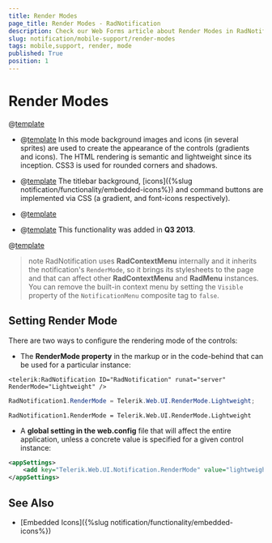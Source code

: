 ```yaml
---
title: Render Modes
page_title: Render Modes - RadNotification
description: Check our Web Forms article about Render Modes in RadNotification for ASP.NET AJAX.
slug: notification/mobile-support/render-modes
tags: mobile,support, render, mode
published: True
position: 1
---
```


# Render Modes

@[template](/_templates/common/render-mode.md#intro-all "control: RadNotification, version: Q2 2015")

* @[template](/_templates/common/render-mode.md#classic-desc) 	In this mode background images and icons (in several sprites) are used to create the appearance of the controls (gradients and icons). The HTML rendering is semantic and lightweight since its inception. CSS3 is used for rounded corners and shadows.

* @[template](/_templates/common/render-mode.md#lightweight-desc) The titlebar background, [icons]({%slug notification/functionality/embedded-icons%}) and command buttons are implemented via CSS (a gradient, and font-icons respectively).

* @[template](/_templates/common/render-mode.md#mobile-desc)

* @[template](/_templates/common/render-mode.md#auto-desc) This functionality was added in **Q3 2013**.

@[template](/_templates/common/render-mode.md#do-not-mix-modes-all "control: RadNotification")

>note RadNotification uses **RadContextMenu** internally and it inherits the notification's `RenderMode`, so it brings its stylesheets to the page and that can affect other **RadContextMenu** and **RadMenu** instances. You can remove the built-in context menu by setting the `Visible` property of the `NotificationMenu` composite tag to `false`.

## Setting Render Mode

There are two ways to configure the rendering mode of the controls:

* The **RenderMode property** in the markup or in the code-behind that can be used for a particular instance:

````ASP.NET
<telerik:RadNotification ID="RadNotification" runat="server" RenderMode="Lightweight" />
````

````C#
RadNotification1.RenderMode = Telerik.Web.UI.RenderMode.Lightweight;
````
````VB
RadNotification1.RenderMode = Telerik.Web.UI.RenderMode.Lightweight
````

* A **global setting in the web.config** file that will affect the entire application, unless a concrete value is specified for a given control instance:

````XML
<appSettings>
	<add key="Telerik.Web.UI.Notification.RenderMode" value="lightweight" />
</appSettings>
````

## See Also

* [Embedded Icons]({%slug notification/functionality/embedded-icons%}) 
